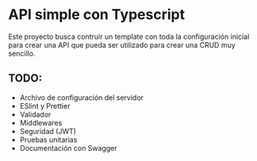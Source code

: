 # API simple con Typescript

Este proyecto busca contruir un template con toda la configuración inicial para crear una API que pueda ser utilizado para crear una CRUD muy sencillo.

## TODO:

- Archivo de configuración del servidor
- ESlint y Prettier
- Validador
- Middlewares
- Seguridad (JWT)
- Pruebas unitarias
- Documentación con Swagger
